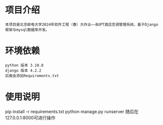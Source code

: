 # 项目介绍
    本项目是北京邮电大学2024年软件工程（春）大作业——BUPT酒店空调管理系统，基于Django框架与mysql数据库开发。
 
# 环境依赖
    python 版本 3.10.8
    django 版本 4.2.2
    后面会添加Requirements.txt
    
# 使用说明
  pip install -r requirements.txt
  python manage.py runserver
  随后在127.0.0.1:8000可进行操作


    

 
 
